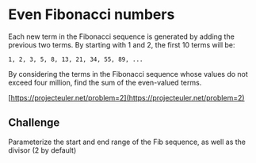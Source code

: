 # Even Fibonacci numbers

Each new term in the Fibonacci sequence is generated by adding the previous two terms. By starting with 1 and 2, the first 10 terms will be:

	1, 2, 3, 5, 8, 13, 21, 34, 55, 89, ...

By considering the terms in the Fibonacci sequence whose values do not exceed four million, find the sum of the even-valued terms.

[https://projecteuler.net/problem=2](https://projecteuler.net/problem=2)

## Challenge

Parameterize the start and end range of the Fib sequence, as well as the divisor (2 by default)
